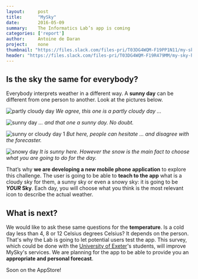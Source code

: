 ```yaml
---
layout:     post
title:      "MySky"
date:       2016-05-09
summary:    The Informatics Lab’s app is coming
categories: ['report']
author: 	Antoine de Daran
project:    none
thumbnail: "https://files.slack.com/files-pri/T03DG4WQM-F19PP1N11/my-sky.jpg"
header: "https://files.slack.com/files-pri/T03DG4WQM-F19R479MM/my-sky-header.jpg"
---
```


## Is the sky the same for everybody?
Everybody interprets weather in a different way. A **sunny day** can be different from one person to another. Look at the pictures below.

<!-- <img src="https://upload.wikimedia.org/wikipedia/commons/0/00/Flickr_-_Nicholas_T_-_Partly_Cloudy.jpg" width="350" height="200"><img src="https://darcynorman.net/wp-content/uploads/2011/04/2011-04-24-easter-sun-day.jpg" width="300" height="200" style="margin:0px 0px 0px 50px">
<cite>We agree, this one is a partly cloudy day …   … and that one a sunny day. No doubt.</cite> -->

![partly cloudy day](https://s3-eu-west-1.amazonaws.com/informatics-webimages/Antoine%27s+image/2.jpg)
<cite>We agree, this one is a partly cloudy day …</cite>

![sunny day](https://s3-eu-west-1.amazonaws.com/informatics-webimages/Antoine%27s+image/1.jpg)
<cite>… and that one a sunny day. No doubt.</cite>

![sunny or cloudy day 1](https://s3-eu-west-1.amazonaws.com/informatics-webimages/Antoine%27s+image/partly_sunny1.jpg)
<cite>But here, people can hesitate … and disagree with the forecaster.</cite>

![snowy day](https://s3-eu-west-1.amazonaws.com/informatics-webimages/Antoine%27s+image/snowy_sun.jpg)
<cite>It is sunny here. However the snow is the main fact to choose what you are going to do for the day.</cite>

That’s why **we are developing a new mobile phone application** to explore this challenge.
The user is going to be able to **teach to the app** what is a cloudy sky for them, a sunny sky or even a snowy sky: it is going to be ***YOUR* Sky**. Each day, you will choose what you think is the most relevant icon to describe the actual weather.

## What is next?
We would like to ask these same questions for the **temperature**. Is a cold day less than 4, 8 or 12 Celsius degrees Celsius? It depends on the person. That's why the Lab is going to let potential users test the app. This survey, which could be done with the [University of Exeter](http://www.exeter.ac.uk/)'s students, will improve MySky's services.
We are planning for the app to be able to provide you an **appropriate and personal forecast**.

Soon on the AppStore!



